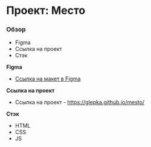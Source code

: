 # Проект: Место

### Обзор

- Figma
- Ссылка на проект
- Стэк

**Figma**

- [Ссылка на макет в Figma](https://www.figma.com/file/2cn9N9jSkmxD84oJik7xL7/JavaScript.-Sprint-4?node-id=0%3A1)

**Ссылка на проект**

- Ссылка на проект - https://glepka.github.io/mesto/

**Стэк**

- HTML
- CSS
- JS
